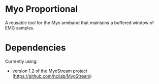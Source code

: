 # Myo Proportional

A reusable tool for the Myo armband that maintains a buffered window of EMG samples.

# Dependencies

Currently using:
  
  - version 1.2 of the MyoStream project (https://github.com/hcilab/MyoStream)
